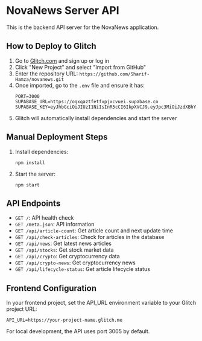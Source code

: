 # NovaNews Server API

This is the backend API server for the NovaNews application.

## How to Deploy to Glitch

1. Go to [Glitch.com](https://glitch.com) and sign up or log in
2. Click "New Project" and select "Import from GitHub"
3. Enter the repository URL: `https://github.com/Sharif-Hamza/novanews.git`
4. Once imported, go to the `.env` file and ensure it has:
   ```
   PORT=3000
   SUPABASE_URL=https://oqxqaztfetfxpjxcvuei.supabase.co
   SUPABASE_KEY=eyJhbGciOiJIUzI1NiIsInR5cCI6IkpXVCJ9.eyJpc3MiOiJzdXBhYmFzZSIsInJlZiI6Im9xeHFhenRmZXRmeHBqeGN2dWVpIiwicm9sZSI6ImFub24iLCJpYXQiOjE3NDQxNDk2ODYsImV4cCI6MjA1OTcyNTY4Nn0.WdzeqC0yNnrtqxM_umd2CYwM8PEFrO0HEKoLRhWa2Vo
   ```
5. Glitch will automatically install dependencies and start the server

## Manual Deployment Steps

1. Install dependencies:
   ```
   npm install
   ```

2. Start the server:
   ```
   npm start
   ```

## API Endpoints

- `GET /`: API health check
- `GET /meta.json`: API information
- `GET /api/article-count`: Get article count and next update time
- `GET /api/check-articles`: Check for articles in the database
- `GET /api/news`: Get latest news articles
- `GET /api/stocks`: Get stock market data
- `GET /api/crypto`: Get cryptocurrency data
- `GET /api/crypto-news`: Get cryptocurrency news
- `GET /api/lifecycle-status`: Get article lifecycle status

## Frontend Configuration

In your frontend project, set the API_URL environment variable to your Glitch project URL:

```
API_URL=https://your-project-name.glitch.me
```

For local development, the API uses port 3005 by default. 